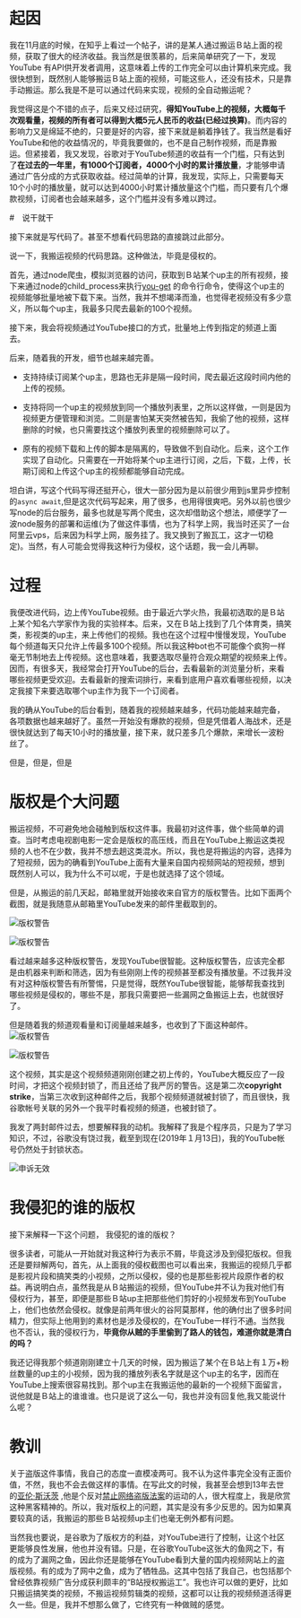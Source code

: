 # 起因

我在11月底的时候，在知乎上看过一个帖子，讲的是某人通过搬运Ｂ站上面的视频，获取了很大的经济收益。我当然是很羡慕的，后来简单研究了一下，发现YouTube 有API供开发者调用，这意味着上传的工作完全可以由计算机来完成。我很快想到，既然别人能够搬运Ｂ站上面的视频，可能这些人，还没有技术，只是靠手动搬运。那么我是不是可以通过代码来实现，视频的全自动搬运呢？

我觉得这是个不错的点子，后来又经过研究，**得知YouTube上的视频，大概每千次观看量，视频的所有者可以得到大概5元人民币的收益(已经过换算)**。而内容的影响力又是绵延不绝的，只要是好的内容，接下来就是躺着挣钱了。我当然是看好YouTube和他的收益情况的，毕竟我要做的，也不是自己制作视频，而是靠搬运。但紧接着，我又发现，谷歌对于YouTube频道的收益有一个门槛，只有达到了**在过去的一年里，有1000个订阅者，4000个小时的累计播放量**，才能够申请通过广告分成的方式获取收益。经过简单的计算，我发现，实际上，只需要每天10个小时的播放量，就可以达到4000小时累计播放量这个门槛，而只要有几个爆款视频，订阅者也会越来越多，这个门槛并没有多难以跨过。

#　说干就干

接下来就是写代码了。甚至不想看代码思路的直接跳过此部分。

说一下，我搬运视频的代码思路。这种做法，毕竟是侵权的。

首先，通过node爬虫，模拟浏览器的访问，获取到Ｂ站某个up主的所有视频，接下来通过node的child_process来执行[you-get](https://github.com/soimort/you-get) 的命令行命令，使得这个up主的视频能够批量地被下载下来。当然，我并不想竭泽而渔，也觉得老视频没有多少意义，所以每个up主，我最多只爬去最新的100个视频。

接下来，我会将视频通过YouTube接口的方式，批量地上传到指定的频道上面去。

后来，随着我的开发，细节也越来越完善。

- 支持持续订阅某个up主，思路也无非是隔一段时间，爬去最近这段时间内他的上传的视频。

- 支持将同一个up主的视频放到同一个播放列表里，之所以这样做，一则是因为视频更方便管理和浏览。二则是害怕某天突然被告知，我偷了他的视频，这样删除的时候，也只需要找这个播放列表里的视频删除可以了。

- 原有的视频下载和上传的脚本是隔离的，导致做不到自动化。后来，这个工作实现了自动化。只需要在一开始将某个up主进行订阅，之后，下载，上传，长期订阅和上传这个up主的视频都能够自动完成。

坦白讲，写这个代码写得还挺开心，很大一部分因为是以前很少用到js里异步控制的`async await`,但是这次代码写起来，用了很多，也用得很爽吧。另外以前也很少写node的后台服务，最多也就是写两个爬虫，这次却借助这个想法，顺便学了一波node服务的部署和运维(为了做这件事情，也为了科学上网，我当时还买了一台阿里云vps，后来因为科学上网，服务挂了。我又换到了搬瓦工，这才一切稳定)。当然，有人可能会觉得我这种行为侵权，这个话题，我一会儿再聊。

# 过程

我便改进代码，边上传YouTube视频。由于最近六学火热，我最初选取的是Ｂ站上某个知名六学家作为我的实验样本。后来，又在Ｂ站上找到了几个体育类，搞笑类，影视类的up主，来上传他们的视频。我也在这个过程中慢慢发现，YouTube每个频道每天只允许上传最多100个视频。所以我这种bot也不可能像个疯狗一样毫无节制地去上传视频。这也意味着，我要选取尽量符合观众期望的视频来上传。因而，有很多天，我经常会打开YouTube的后台，去看最新的浏览量分析，来看哪些视频更受欢迎。去看最新的搜索词排行，来看到底用户喜欢看哪些视频，以决定我接下来要选取哪个up主作为我下一个订阅者。

我的确从YouTube的后台看到，随着我的视频越来越多，代码功能越来越完备，各项数据也越来越好了。虽然一开始没有爆款的视频，但是凭借着人海战术，还是很快就达到了每天10小时的播放量，接下来，就只差多几个爆款，来增长一波粉丝了。

但是，但是，但是

# 版权是个大问题

搬运视频，不可避免地会碰触到版权这件事。我最初对这件事，做个些简单的调查。当时考虑电视剧电影一定会是版权的高压线，而且在YouTube上搬运这类视频的人也不在少数，我并不想去趟这类混水。所以，我也是将搬运的内容，选择为了短视频，因为的确看到YouTube上面有大量来自国内视频网站的短视频，想到既然别人可以，我为什么不可以呢，于是也就选择了这个领域。

但是，从搬运的前几天起，邮箱里就开始接收来自官方的版权警告。比如下面两个截图，就是我随意从邮箱里YouTube发来的邮件里截取到的。

![版权警告](https://upload-images.jianshu.io/upload_images/48180-a0c1f79b0185840f.png?imageMogr2/auto-orient/strip%7CimageView2/2/w/1240)

![版权警告](https://upload-images.jianshu.io/upload_images/48180-f200760543186769.png?imageMogr2/auto-orient/strip%7CimageView2/2/w/1240)

看过越来越多这种版权警告，发现YouTube很智能。这种版权警告，应该完全都是由机器来判断和筛选，因为有些刚刚上传的视频甚至都没有播放量。不过我并没有对这种版权警告有所警惕，只是觉得，既然YouTube很智能，能够帮我查找到哪些视频是侵权的，哪些不是，那我只需要把一些漏网之鱼搬运上去，也就很好了。

但是随着我的频道观看量和订阅量越来越多，也收到了下面这种邮件。
![版权警告](https://upload-images.jianshu.io/upload_images/48180-12b471c560f539c0.png?imageMogr2/auto-orient/strip%7CimageView2/2/w/1240)

![版权警告](https://upload-images.jianshu.io/upload_images/48180-0f372132065a7ae0.png?imageMogr2/auto-orient/strip%7CimageView2/2/w/1240)

这个视频，其实是这个视频频道刚刚创建之初上传的，YouTube大概反应了一段时间，才把这个视频封锁了，而且还给了我严厉的警告。这是第二次**copyright strike**，当第三次收到这种邮件之后，我那个视频频道就被封锁了，而且很快，我谷歌帐号关联的另外一个我平时看视频的频道，也被封锁了。

我发了两封邮件过去，想要解释我的动机。我解释了我是个程序员，只是为了学习知识，不过，谷歌没有饶过我，截至到现在(2019年１月13日)，我的YouTube帐号仍然处于封锁状态。

![申诉无效](https://upload-images.jianshu.io/upload_images/48180-7bdff2b8ef4f70bb.png?imageMogr2/auto-orient/strip%7CimageView2/2/w/1240)

# 我侵犯的谁的版权

接下来解释一下这个问题， 我侵犯的谁的版权？

很多读者，可能从一开始就对我这种行为表示不屑，毕竟这涉及到侵犯版权。但我还是要辩解两句，首先，从上面我的侵权截图也可以看出来，我搬运的视频几乎都是影视片段和搞笑类的小视频，之所以侵权，侵的也是那些影视片段原作者的权益。再说明白点，虽然我是从Ｂ站搬运的视频，但YouTube并不认为我对他们有侵权行为，甚至，即便是那些Ｂ站up主把那些他们剪好的小视频发布到YouTube上，他们也依然会侵权。就像是前两年很火的谷阿莫那样，他的确付出了很多时间精力，但实际上他用到的素材也是涉及侵权的，在YouTube一样行不通。当然我也不否认，我的侵权行为，**毕竟你从贼的手里偷到了路人的钱包，难道你就是清白的吗？**

我还记得我那个频道刚刚建立十几天的时候，因为搬运了某个在Ｂ站上有１万+粉丝数量的up主的小视频，因为我的播放列表名字就是这个up主的名字，因而在YouTube上搜索很容易找到。那个up主在我搬运他的最新的一个视频下面留言，说他就是Ｂ站上的谁谁谁。也只是说了这么一句，我也并没有回复他,我又能说什么呢？


# 教训

关于盗版这件事情，我自己的态度一直模凌两可。我不认为这件事完全没有正面价值，不然，我也不会去做这样的事情。在写此文的时候，我甚至会想到13年去世的[亚伦·斯沃茨](https://zh.wikipedia.org/wiki/%E4%BA%9A%E4%BC%A6%C2%B7%E6%96%AF%E6%B2%83%E8%8C%A8) ,他是个反对[禁止网络盗版法案](https://zh.wikipedia.org/wiki/%E7%A6%81%E6%AD%A2%E7%BD%91%E7%BB%9C%E7%9B%97%E7%89%88%E6%B3%95%E6%A1%88 "禁止网络盗版法案")的运动的人，很大程度上，我是欣赏这种黑客精神的。所以，我对版权上的问题，其实是没有多少反思的。因为如果真要较真的话，我搬运的那些Ｂ站视频up主们也毫无例外都有问题。

当然我也要说，是谷歌为了版权方的利益，对YouTube进行了控制，让这个社区更能够良性发展，他也并没有错。只是，在谷歌YouTube这张大的鱼网之下，有的成为了漏网之鱼，因此你还是能够在YouTube看到大量的国内视频网站上的盗版视频。有的成为了网中之鱼，成为了牺牲品。这其中包括了我自己，也包括那个曾经依靠视频广告分成获利颇丰的“B站授权搬运工”。我也许可以做的更好，比如只搬运搞笑类的视频，不搬运视频剪辑类的视频，这都可以让我的视频频道活得更久一些。但是，我并不想那么做了，它终究有一种做贼的感觉。






